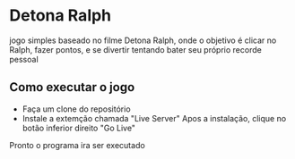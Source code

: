 
# Detona Ralph

jogo simples baseado no filme Detona Ralph, onde o objetivo é clicar no Ralph, fazer pontos, e se divertir tentando bater seu próprio recorde pessoal



## Como executar o jogo

- Faça um clone do repositório
- Instale a extemção chamada "Live Server"
  Apos a instalação, clique no botão inferior direito "Go Live"

Pronto o programa ira ser executado
